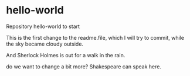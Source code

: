 # hello-world
Repository hello-world to start

This is the first change to the readme.file, which I will try to commit, while the sky became cloudy outside.

And Sherlock Holmes is out for a walk in the rain.

do we want to change a bit more? Shakespeare can speak here.

